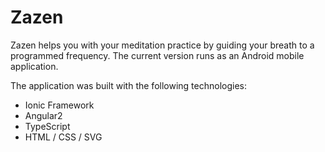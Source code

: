 # Zazen

Zazen helps you with your meditation practice by guiding your breath to a programmed frequency. The current version runs as an Android mobile application.

The application was built with the following technologies:
- Ionic Framework
- Angular2
- TypeScript
- HTML / CSS / SVG
